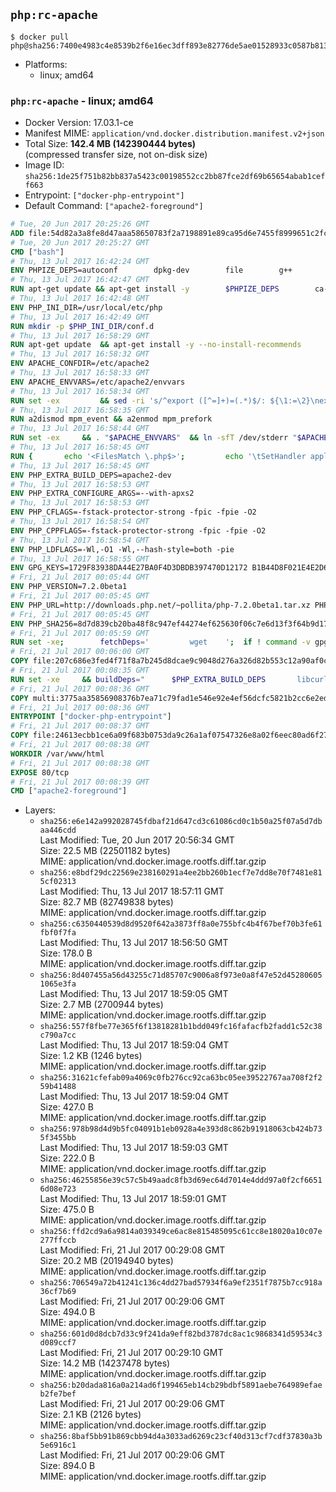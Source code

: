 ## `php:rc-apache`

```console
$ docker pull php@sha256:7400e4983c4e8539b2f6e16ec3dff893e82776de5ae01528933c0587b813d062
```

-	Platforms:
	-	linux; amd64

### `php:rc-apache` - linux; amd64

-	Docker Version: 17.03.1-ce
-	Manifest MIME: `application/vnd.docker.distribution.manifest.v2+json`
-	Total Size: **142.4 MB (142390444 bytes)**  
	(compressed transfer size, not on-disk size)
-	Image ID: `sha256:1de25f751b82bb837a5423c00198552cc2bb87fce2df69b65654abab1ceff663`
-	Entrypoint: `["docker-php-entrypoint"]`
-	Default Command: `["apache2-foreground"]`

```dockerfile
# Tue, 20 Jun 2017 20:25:26 GMT
ADD file:54d82a3a8fe8d47aaa58650783f2a7198891e89ca95d6e7455f8999651c2fc98 in / 
# Tue, 20 Jun 2017 20:25:27 GMT
CMD ["bash"]
# Thu, 13 Jul 2017 16:42:24 GMT
ENV PHPIZE_DEPS=autoconf 		dpkg-dev 		file 		g++ 		gcc 		libc-dev 		libpcre3-dev 		make 		pkg-config 		re2c
# Thu, 13 Jul 2017 16:42:47 GMT
RUN apt-get update && apt-get install -y 		$PHPIZE_DEPS 		ca-certificates 		curl 		libedit2 		libsqlite3-0 		libxml2 		xz-utils 	--no-install-recommends && rm -r /var/lib/apt/lists/*
# Thu, 13 Jul 2017 16:42:48 GMT
ENV PHP_INI_DIR=/usr/local/etc/php
# Thu, 13 Jul 2017 16:42:49 GMT
RUN mkdir -p $PHP_INI_DIR/conf.d
# Thu, 13 Jul 2017 16:58:29 GMT
RUN apt-get update 	&& apt-get install -y --no-install-recommends 		apache2 	&& rm -rf /var/lib/apt/lists/*
# Thu, 13 Jul 2017 16:58:32 GMT
ENV APACHE_CONFDIR=/etc/apache2
# Thu, 13 Jul 2017 16:58:33 GMT
ENV APACHE_ENVVARS=/etc/apache2/envvars
# Thu, 13 Jul 2017 16:58:34 GMT
RUN set -ex 		&& sed -ri 's/^export ([^=]+)=(.*)$/: ${\1:=\2}\nexport \1/' "$APACHE_ENVVARS" 		&& . "$APACHE_ENVVARS" 	&& for dir in 		"$APACHE_LOCK_DIR" 		"$APACHE_RUN_DIR" 		"$APACHE_LOG_DIR" 		/var/www/html 	; do 		rm -rvf "$dir" 		&& mkdir -p "$dir" 		&& chown -R "$APACHE_RUN_USER:$APACHE_RUN_GROUP" "$dir"; 	done
# Thu, 13 Jul 2017 16:58:35 GMT
RUN a2dismod mpm_event && a2enmod mpm_prefork
# Thu, 13 Jul 2017 16:58:44 GMT
RUN set -ex 	&& . "$APACHE_ENVVARS" 	&& ln -sfT /dev/stderr "$APACHE_LOG_DIR/error.log" 	&& ln -sfT /dev/stdout "$APACHE_LOG_DIR/access.log" 	&& ln -sfT /dev/stdout "$APACHE_LOG_DIR/other_vhosts_access.log"
# Thu, 13 Jul 2017 16:58:45 GMT
RUN { 		echo '<FilesMatch \.php$>'; 		echo '\tSetHandler application/x-httpd-php'; 		echo '</FilesMatch>'; 		echo; 		echo 'DirectoryIndex disabled'; 		echo 'DirectoryIndex index.php index.html'; 		echo; 		echo '<Directory /var/www/>'; 		echo '\tOptions -Indexes'; 		echo '\tAllowOverride All'; 		echo '</Directory>'; 	} | tee "$APACHE_CONFDIR/conf-available/docker-php.conf" 	&& a2enconf docker-php
# Thu, 13 Jul 2017 16:58:45 GMT
ENV PHP_EXTRA_BUILD_DEPS=apache2-dev
# Thu, 13 Jul 2017 16:58:53 GMT
ENV PHP_EXTRA_CONFIGURE_ARGS=--with-apxs2
# Thu, 13 Jul 2017 16:58:53 GMT
ENV PHP_CFLAGS=-fstack-protector-strong -fpic -fpie -O2
# Thu, 13 Jul 2017 16:58:54 GMT
ENV PHP_CPPFLAGS=-fstack-protector-strong -fpic -fpie -O2
# Thu, 13 Jul 2017 16:58:54 GMT
ENV PHP_LDFLAGS=-Wl,-O1 -Wl,--hash-style=both -pie
# Thu, 13 Jul 2017 16:58:55 GMT
ENV GPG_KEYS=1729F83938DA44E27BA0F4D3DBDB397470D12172 B1B44D8F021E4E2D6021E995DC9FF8D3EE5AF27F
# Fri, 21 Jul 2017 00:05:44 GMT
ENV PHP_VERSION=7.2.0beta1
# Fri, 21 Jul 2017 00:05:45 GMT
ENV PHP_URL=http://downloads.php.net/~pollita/php-7.2.0beta1.tar.xz PHP_ASC_URL=http://downloads.php.net/~pollita/php-7.2.0beta1.tar.xz.asc
# Fri, 21 Jul 2017 00:05:45 GMT
ENV PHP_SHA256=8d7d839cb20ba48f8c947ef44274ef625630f06c7e6d13f3f64b9d17205324db PHP_MD5=
# Fri, 21 Jul 2017 00:05:59 GMT
RUN set -xe; 		fetchDeps=' 		wget 	'; 	if ! command -v gpg > /dev/null; then 		fetchDeps="$fetchDeps 			dirmngr 			gnupg2 		"; 	fi; 	apt-get update; 	apt-get install -y --no-install-recommends $fetchDeps; 	rm -rf /var/lib/apt/lists/*; 		mkdir -p /usr/src; 	cd /usr/src; 		wget -O php.tar.xz "$PHP_URL"; 		if [ -n "$PHP_SHA256" ]; then 		echo "$PHP_SHA256 *php.tar.xz" | sha256sum -c -; 	fi; 	if [ -n "$PHP_MD5" ]; then 		echo "$PHP_MD5 *php.tar.xz" | md5sum -c -; 	fi; 		if [ -n "$PHP_ASC_URL" ]; then 		wget -O php.tar.xz.asc "$PHP_ASC_URL"; 		export GNUPGHOME="$(mktemp -d)"; 		for key in $GPG_KEYS; do 			gpg --keyserver ha.pool.sks-keyservers.net --recv-keys "$key"; 		done; 		gpg --batch --verify php.tar.xz.asc php.tar.xz; 		rm -rf "$GNUPGHOME"; 	fi; 		apt-get purge -y --auto-remove -o APT::AutoRemove::RecommendsImportant=false $fetchDeps
# Fri, 21 Jul 2017 00:06:00 GMT
COPY file:207c686e3fed4f71f8a7b245d8dcae9c9048d276a326d82b553c12a90af0c0ca in /usr/local/bin/ 
# Fri, 21 Jul 2017 00:08:35 GMT
RUN set -xe 	&& buildDeps=" 		$PHP_EXTRA_BUILD_DEPS 		libcurl4-openssl-dev 		libedit-dev 		libsqlite3-dev 		libssl-dev 		libxml2-dev 		zlib1g-dev 	" 	&& apt-get update && apt-get install -y $buildDeps --no-install-recommends && rm -rf /var/lib/apt/lists/* 		&& export CFLAGS="$PHP_CFLAGS" 		CPPFLAGS="$PHP_CPPFLAGS" 		LDFLAGS="$PHP_LDFLAGS" 	&& docker-php-source extract 	&& cd /usr/src/php 	&& gnuArch="$(dpkg-architecture --query DEB_BUILD_GNU_TYPE)" 	&& debMultiarch="$(dpkg-architecture --query DEB_BUILD_MULTIARCH)" 	&& if [ ! -d /usr/include/curl ]; then 		ln -sT "/usr/include/$debMultiarch/curl" /usr/local/include/curl; 	fi 	&& ./configure 		--build="$gnuArch" 		--with-config-file-path="$PHP_INI_DIR" 		--with-config-file-scan-dir="$PHP_INI_DIR/conf.d" 				--disable-cgi 				--enable-ftp 		--enable-mbstring 		--enable-mysqlnd 				--with-curl 		--with-libedit 		--with-openssl 		--with-zlib 				--with-pcre-regex=/usr 		--with-libdir="lib/$debMultiarch" 				$PHP_EXTRA_CONFIGURE_ARGS 	&& make -j "$(nproc)" 	&& make install 	&& { find /usr/local/bin /usr/local/sbin -type f -executable -exec strip --strip-all '{}' + || true; } 	&& make clean 	&& cd / 	&& docker-php-source delete 		&& apt-get purge -y --auto-remove -o APT::AutoRemove::RecommendsImportant=false $buildDeps 		&& pecl update-channels 	&& rm -rf /tmp/pear ~/.pearrc
# Fri, 21 Jul 2017 00:08:36 GMT
COPY multi:3775aa35856908376b7ea71c79fad1e546e92e4ef56dcfc5821b2cc6e2ed6cdc in /usr/local/bin/ 
# Fri, 21 Jul 2017 00:08:36 GMT
ENTRYPOINT ["docker-php-entrypoint"]
# Fri, 21 Jul 2017 00:08:37 GMT
COPY file:24613ecbb1ce6a09f683b0753da9c26a1af07547326e8a02f6eec80ad6f2774a in /usr/local/bin/ 
# Fri, 21 Jul 2017 00:08:38 GMT
WORKDIR /var/www/html
# Fri, 21 Jul 2017 00:08:38 GMT
EXPOSE 80/tcp
# Fri, 21 Jul 2017 00:08:39 GMT
CMD ["apache2-foreground"]
```

-	Layers:
	-	`sha256:e6e142a992028745fdbaf21d647cd3c61086cd0c1b50a25f07a5d7dbaa446cdd`  
		Last Modified: Tue, 20 Jun 2017 20:56:34 GMT  
		Size: 22.5 MB (22501182 bytes)  
		MIME: application/vnd.docker.image.rootfs.diff.tar.gzip
	-	`sha256:e8bdf29dc22569e238160291a4ee2bb260b1ecf7e7dd8e70f7481e815cf02313`  
		Last Modified: Thu, 13 Jul 2017 18:57:11 GMT  
		Size: 82.7 MB (82749838 bytes)  
		MIME: application/vnd.docker.image.rootfs.diff.tar.gzip
	-	`sha256:c6350440539d8d9520f642a3873ff8a0e755bfc4b4f67bef70b3fe61fbf0f7fa`  
		Last Modified: Thu, 13 Jul 2017 18:56:50 GMT  
		Size: 178.0 B  
		MIME: application/vnd.docker.image.rootfs.diff.tar.gzip
	-	`sha256:8d407455a56d43255c71d85707c9006a8f973e0a8f47e52d452806051065e3fa`  
		Last Modified: Thu, 13 Jul 2017 18:59:05 GMT  
		Size: 2.7 MB (2700944 bytes)  
		MIME: application/vnd.docker.image.rootfs.diff.tar.gzip
	-	`sha256:557f8fbe77e365f6f13818281b1bdd049fc16fafacfb2fadd1c52c38c790a7cc`  
		Last Modified: Thu, 13 Jul 2017 18:59:04 GMT  
		Size: 1.2 KB (1246 bytes)  
		MIME: application/vnd.docker.image.rootfs.diff.tar.gzip
	-	`sha256:31621cfefab09a4069c0fb276cc92ca63bc05ee39522767aa708f2f259b41488`  
		Last Modified: Thu, 13 Jul 2017 18:59:04 GMT  
		Size: 427.0 B  
		MIME: application/vnd.docker.image.rootfs.diff.tar.gzip
	-	`sha256:978b98d4d9b5fc04091b1eb0928a4e393d8c862b91918063cb424b735f3455bb`  
		Last Modified: Thu, 13 Jul 2017 18:59:03 GMT  
		Size: 222.0 B  
		MIME: application/vnd.docker.image.rootfs.diff.tar.gzip
	-	`sha256:46255856e39c57c5b49aadc8fb3d69ec64d7014e4ddd97a0f2cf66516d08e723`  
		Last Modified: Thu, 13 Jul 2017 18:59:01 GMT  
		Size: 475.0 B  
		MIME: application/vnd.docker.image.rootfs.diff.tar.gzip
	-	`sha256:ffd2cd9a6a9814a039349ce6ac8e815485095c61cc8e18020a10c07e277ffccb`  
		Last Modified: Fri, 21 Jul 2017 00:29:08 GMT  
		Size: 20.2 MB (20194940 bytes)  
		MIME: application/vnd.docker.image.rootfs.diff.tar.gzip
	-	`sha256:706549a72b41241c136c4dd27bad57934f6a9ef2351f7875b7cc918a36cf7b69`  
		Last Modified: Fri, 21 Jul 2017 00:29:06 GMT  
		Size: 494.0 B  
		MIME: application/vnd.docker.image.rootfs.diff.tar.gzip
	-	`sha256:601d0d8dcb7d33c9f241da9eff82bd3787dc8ac1c9868341d59534c3d089ccf7`  
		Last Modified: Fri, 21 Jul 2017 00:29:10 GMT  
		Size: 14.2 MB (14237478 bytes)  
		MIME: application/vnd.docker.image.rootfs.diff.tar.gzip
	-	`sha256:b20dada816a0a214ad6f199465eb14cb29bdbf5891aebe764989efaeb2fe7bef`  
		Last Modified: Fri, 21 Jul 2017 00:29:06 GMT  
		Size: 2.1 KB (2126 bytes)  
		MIME: application/vnd.docker.image.rootfs.diff.tar.gzip
	-	`sha256:8baf5bb91b869cbb94d4a3033ad6269c23cf40d313cf7cdf37830a3b5e6916c1`  
		Last Modified: Fri, 21 Jul 2017 00:29:06 GMT  
		Size: 894.0 B  
		MIME: application/vnd.docker.image.rootfs.diff.tar.gzip
